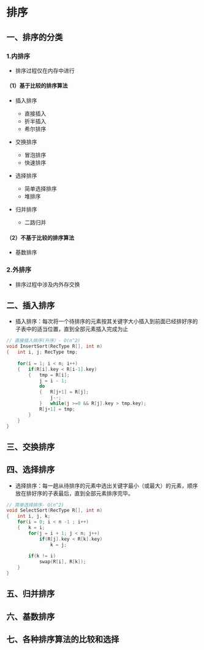 # 排序

## 一、排序的分类

### 1.内排序
- 排序过程仅在内存中进行

#### （1）基于比较的排序算法
- 插入排序
  - 直接插入
  - 折半插入
  - 希尔排序
   
- 交换排序
  - 冒泡排序
  - 快速排序
  
- 选择排序
  - 简单选择排序
  - 堆排序
  
- 归并排序
  - 二路归并

#### （2）不基于比较的排序算法
- 基数排序


### 2.外排序
- 排序过程中涉及内外存交换

## 二、插入排序
- 插入排序：每次将一个待排序的元素按其关键字大小插入到前面已经排好序的子表中的适当位置，直到全部元素插入完成为止

```C
// 直接插入排序(升序）- O(n^2)
void InsertSort(RecType R[], int n)
{   int i, j; RecType tmp;
    
    for(i = 1; i < n; i++)
    {   if(R[i].key < R[i-1].key)
        {   tmp = R[i];
            j = i - 1;
            do
            {   R[j+1] = R[j];
                j--;
            }   while(j >=0 && R[j].key > tmp.key);
            R[j+1] = tmp;
        }
    }
}
```
## 三、交换排序

## 四、选择排序
- 选择排序：每一趟从待排序的元素中选出关键字最小（或最大）的元素，顺序放在排好序的子表最后，直到全部元素排序完毕。

```C
// 简单选择排序- O(n^2)
void SelectSort(RecType R[], int n)
{   int i, j, k;
    for(i = 0; i < n -1 ; i++)
    {   k = i;
        for(j = i + 1; j < n; j++)
            if(R[j].key < R[k].key)
                k = j;
                
        if(k != i)
            swap(R[i], R[k]);
    }
}
```
            
## 五、归并排序

## 六、基数排序

## 七、各种排序算法的比较和选择
